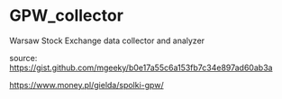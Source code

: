 # GPW_collector
Warsaw Stock Exchange data collector and analyzer



source:
https://gist.github.com/mgeeky/b0e17a55c6a153fb7c34e897ad60ab3a


https://www.money.pl/gielda/spolki-gpw/
